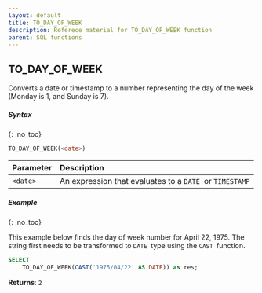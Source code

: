 ```yaml
---
layout: default
title: TO_DAY_OF_WEEK
description: Referece material for TO_DAY_OF_WEEK function
parent: SQL functions
---
```


## TO\_DAY\_OF\_WEEK

Converts a date or timestamp to a number representing the day of the week (Monday is 1, and Sunday is 7).

##### Syntax
{: .no_toc}

```sql
​​TO_DAY_OF_WEEK(<date>)​​
```

| Parameter | Description                                             |
| :--------- | :------------------------------------------------------- |
| `<date>`  | An expression that evaluates to a `DATE `or `TIMESTAMP` |

##### Example
{: .no_toc}

This example below finds the day of week number for April 22, 1975. The string first needs to be transformed to `DATE `type using the `CAST `function.

```sql
SELECT
    TO_DAY_OF_WEEK(CAST('1975/04/22' AS DATE)) as res;
```

**Returns**: `2`
